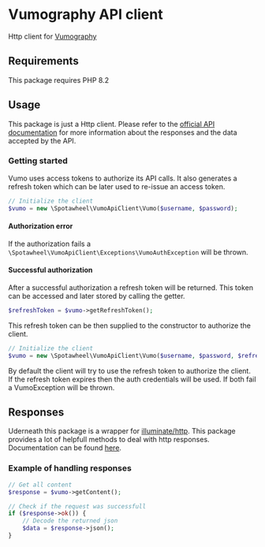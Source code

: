 # Vumography API client

Http client for [Vumography](https://vumo.ai/vumography/)

## Requirements

This package requires PHP 8.2

## Usage

This package is just a Http client. Please refer to the 
[official API documentation](https://docs.vumography.vumo.ai/index.html) for more information 
about the responses and the data accepted by the API.

### Getting started

Vumo uses access tokens to authorize its API calls. It also generates a refresh token which can be later used to re-issue an access token.

```php
// Initialize the client
$vumo = new \Spotawheel\VumoApiClient\Vumo($username, $password);
```

#### Authorization error

If the authorization fails a `\Spotawheel\VumoApiClient\Exceptions\VumoAuthException` will be thrown.

#### Successful authorization

After a successful authorization a refresh token will be returned. This token can be accessed and later stored by calling the getter.

```php
$refreshToken = $vumo->getRefreshToken();
```
This refresh token can be then supplied to the constructor to authorize the client.

 ```php
// Initialize the client
$vumo = new \Spotawheel\VumoApiClient\Vumo($username, $password, $refreshToken);
```

By default the client will try to use the refresh token to authorize the client. If the refresh token expires then the auth credentials will be used. If both fail a VumoException will be thrown.

## Responses

Uderneath this package is a wrapper for [illuminate/http](https://github.com/illuminate/http/tree/master). This package provides a lot of helpfull methods to deal with http responses. Documentation can be found [here](https://laravel.com/docs/10.x/http-client).

### Example of handling responses

```php
// Get all content
$response = $vumo->getContent();

// Check if the request was successfull
if ($response->ok()) {
    // Decode the returned json
    $data = $response->json();
}
```

